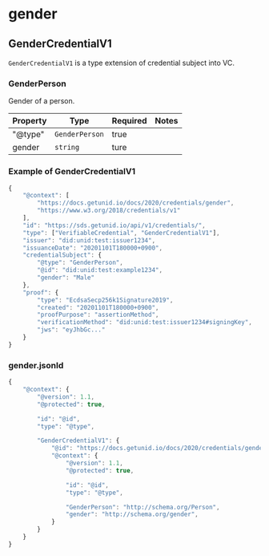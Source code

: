 # gender

## GenderCredentialV1

`GenderCredentialV1` is a type extension of credential subject into VC.

### GenderPerson

Gender of a person.

| Property | Type           | Required | Notes |
| -------- | -------------- | -------- | ----- |
| "@type"  | `GenderPerson` | true     |       |
| gender   | `string`       | ture     |       |

### Example of GenderCredentialV1

```javascript
{
    "@context": [
        "https://docs.getunid.io/docs/2020/credentials/gender",
        "https://www.w3.org/2018/credentials/v1"
    ],
    "id": "https://sds.getunid.io/api/v1/credentials/",
    "type": ["VerifiableCredential", "GenderCredentialV1"],
    "issuer": "did:unid:test:issuer1234",
    "issuanceDate": "20201101T180000+0900",
    "credentialSubject": {
        "@type": "GenderPerson",
        "@id": "did:unid:test:example1234",
        "gender": "Male"
    },
    "proof": {
        "type": "EcdsaSecp256k1Signature2019",
        "created": "20201101T180000+0900",
        "proofPurpose": "assertionMethod",
        "verificationMethod": "did:unid:test:issuer1234#signingKey",
        "jws": "eyJhbGc..."
    }
}
```

### gender.jsonld

```javascript
{
    "@context": {
        "@version": 1.1,
        "@protected": true,

        "id": "@id",
        "type": "@type",

        "GenderCredentialV1": {
            "@id": "https://docs.getunid.io/docs/2020/credentials/gender#GenderCredentialV1",
            "@context": {
                "@version": 1.1,
                "@protected": true,

                "id": "@id",
                "type": "@type",

                "GenderPerson": "http://schema.org/Person",
                "gender": "http://schema.org/gender",
            }
        }
    }
}
```
